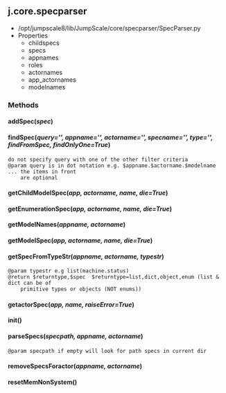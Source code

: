 <!-- toc -->
## j.core.specparser

- /opt/jumpscale8/lib/JumpScale/core/specparser/SpecParser.py
- Properties
    - childspecs
    - specs
    - appnames
    - roles
    - actornames
    - app_actornames
    - modelnames

### Methods

#### addSpec(*spec*) 

#### findSpec(*query='', appname='', actorname='', specname='', type='', findFromSpec, findOnlyOne=True*) 

```
do not specify query with one of the other filter criteria
@param query is in dot notation e.g. $appname.$actorname.$modelname ... the items in front
    are optional

```

#### getChildModelSpec(*app, actorname, name, die=True*) 

#### getEnumerationSpec(*app, actorname, name, die=True*) 

#### getModelNames(*appname, actorname*) 

#### getModelSpec(*app, actorname, name, die=True*) 

#### getSpecFromTypeStr(*appname, actorname, typestr*) 

```
@param typestr e.g list(machine.status)
@return $returntype,$spec  $returntype=list,dict,object,enum (list & dict can be of
    primitive types or objects (NOT enums))

```

#### getactorSpec(*app, name, raiseError=True*) 

#### init() 

#### parseSpecs(*specpath, appname, actorname*) 

```
@param specpath if empty will look for path specs in current dir

```

#### removeSpecsForactor(*appname, actorname*) 

#### resetMemNonSystem() 

